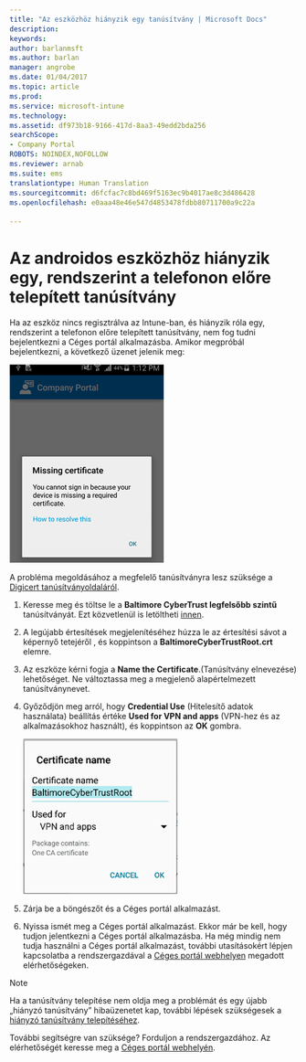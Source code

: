 ```yaml
---
title: "Az eszközhöz hiányzik egy tanúsítvány | Microsoft Docs"
description: 
keywords: 
author: barlanmsft
ms.author: barlan
manager: angrobe
ms.date: 01/04/2017
ms.topic: article
ms.prod: 
ms.service: microsoft-intune
ms.technology: 
ms.assetid: df973b18-9166-417d-8aa3-49edd2bda256
searchScope:
- Company Portal
ROBOTS: NOINDEX,NOFOLLOW
ms.reviewer: arnab
ms.suite: ems
translationtype: Human Translation
ms.sourcegitcommit: d6fcfac7c8bd469f5163ec9b4017ae8c3d486428
ms.openlocfilehash: e0aaa48e46e547d4853478fdbb80711700a9c22a

---
```


# <a name="your-android-device-is-missing-a-certificate-that-usually-comes-installed-on-your-phone"></a>Az androidos eszközhöz hiányzik egy, rendszerint a telefonon előre telepített tanúsítvány

Ha az eszköz nincs regisztrálva az Intune-ban, és hiányzik róla egy, rendszerint a telefonon előre telepített tanúsítvány, nem fog tudni bejelentkezni a Céges portál alkalmazásba. Amikor megpróbál bejelentkezni, a következő üzenet jelenik meg:

![képernyőfelvétel-hibaüzenet-hiányzó-tanúsítványról](./media/andr-cert_install-1-cert_missing.png)

A probléma megoldásához a megfelelő tanúsítványra lesz szüksége a [Digicert tanúsítványoldaláról](https://www.digicert.com/digicert-root-certificates.htm).

1. Keresse meg és töltse le a __Baltimore CyberTrust legfelsőbb szintű__ tanúsítványát. Ezt közvetlenül is letöltheti [innen](https://www.digicert.com/CACerts/BaltimoreCyberTrustRoot.crt).

2. A legújabb értesítések megjelenítéséhez húzza le az értesítési sávot a képernyő tetejéről , és koppintson a **BaltimoreCyberTrustRoot.crt** elemre.

3. Az eszköze kérni fogja a **Name the Certificate**.(Tanúsítvány elnevezése) lehetőséget. Ne változtassa meg a megjelenő alapértelmezett tanúsítványnevet.

4. Győződjön meg arról, hogy **Credential Use** (Hitelesítő adatok használata) beállítás értéke **Used for VPN and apps** (VPN-hez és az alkalmazásokhoz használt), és koppintson az **OK** gombra.

    ![képernyőfelvétel-tanúsítvány-neve-párbeszédpanel-Baltimore-tanúsítványnévvel](./media/andr-cert_install-2-add_cert_name.png)

5. Zárja be a böngészőt és a Céges portál alkalmazást.

6. Nyissa ismét meg a Céges portál alkalmazást. Ekkor már be kell, hogy tudjon jelentkezni a Céges portál alkalmazásba. Ha még mindig nem tudja használni a Céges portál alkalmazást, további utasításokért lépjen kapcsolatba a rendszergazdával a [Céges portál webhelyen](http://portal.manage.microsoft.com) megadott elérhetőségeken.

>[!NOTE]
> Ha a tanúsítvány telepítése nem oldja meg a problémát és egy újabb „hiányzó tanúsítvány” hibaüzenetet kap, további lépések szükségesek a [hiányzó tanúsítvány telepítéséhez](your-device-is-missing-an-IT-required-certificate-android.md).

További segítségre van szüksége? Forduljon a rendszergazdához. Az elérhetőségét keresse meg a [Céges portál webhelyén](http://portal.manage.microsoft.com).



<!--HONumber=Jan17_HO1-->


